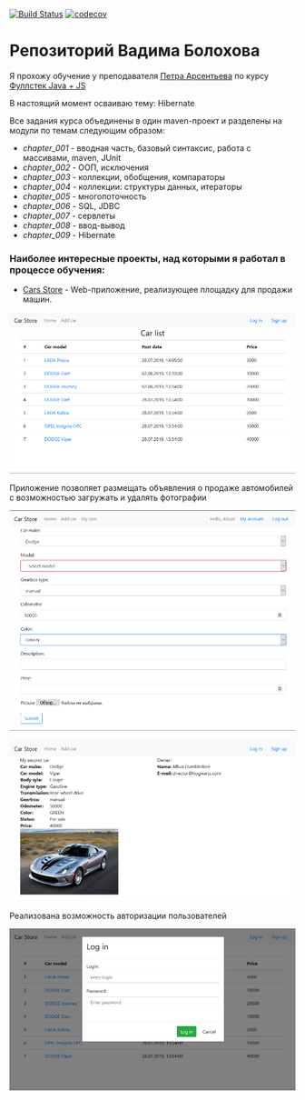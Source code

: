 [![Build Status](https://travis-ci.org/VadimBolokhov/vbolokhov.svg?branch=master)](https://travis-ci.org/VadimBolokhov/vbolokhov)
[![codecov](https://codecov.io/gh/VadimBolokhov/vbolokhov/branch/master/graph/badge.svg)](https://codecov.io/gh/VadimBolokhov/vbolokhov)

# Репозиторий Вадима Болохова

Я прохожу обучение у преподавателя [Петра Арсентьева](http://www.job4j.com/about.html) по курсу [Фуллстек Java + JS](https://job4j.ru/courses/java_with_zero_to_job.html)  

В настоящий момент осваиваю тему: Hibernate

Все задания курса объединены в один maven-проект и разделены на модули по темам следующим образом:

+ *chapter_001* - вводная часть, базовый синтаксис, работа с массивами, maven, JUnit
+ *chapter_002* - ООП, исключения
+ *chapter_003* - коллекции, обобщения, компараторы
+ *chapter_004* - коллекции: структуры данных, итераторы
+ *chapter_005* - многопоточность
+ *chapter_006* - SQL, JDBC
+ *chapter_007* - сервлеты
+ *chapter_008* - ввод-вывод
+ *chapter_009* - Hibernate

### Наиболее интересные проекты, над которыми я работал в процессе обучения:

- [Cars Store](https://github.com/VadimBolokhov/job4j/tree/master/chapter_009/src/main/java/ru/job4j/cars) - Web-приложение, реализующее площадку для продажи машин.

![index.html](/images/cars/index.jpg)

Приложение позволяет размещать объявления о продаже автомобилей с возможностью загружать и удалять фотографии

![Adding a car](/images/cars/addcar.jpg)

![Car details](/images/cars/details.jpg)

Реализована возможность авторизации пользователей

![Log in](/images/cars/login.jpg)
